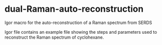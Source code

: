 # dual-Raman-auto-reconstruction
Igor macro for the auto-reconstruction of a Raman spectrum from SERDS

Igor file contains an example file showing the steps and parameters used to reconstruct the Raman spectrum of cyclohexane.
